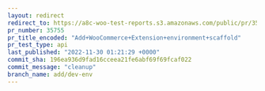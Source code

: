```yaml
---
layout: redirect
redirect_to: https://a8c-woo-test-reports.s3.amazonaws.com/public/pr/35755/api/index.html
pr_number: 35755
pr_title_encoded: "Add+WooCommerce+Extension+environment+scaffold"
pr_test_type: api
last_published: "2022-11-30 01:21:29 +0000"
commit_sha: 196ea936d9fad16cceea21fe6abf69f69fcaf022
commit_message: "cleanup"
branch_name: add/dev-env
---
```

